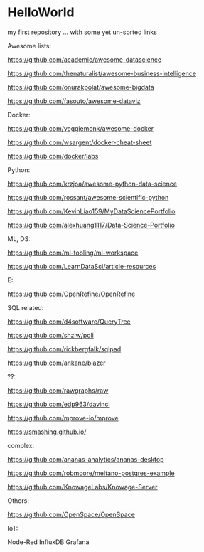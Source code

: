 # HelloWorld
my first repository  ... with some yet un-sorted links


Awesome lists:

https://github.com/academic/awesome-datascience

https://github.com/thenaturalist/awesome-business-intelligence

https://github.com/onurakpolat/awesome-bigdata

https://github.com/fasouto/awesome-dataviz


Docker:

https://github.com/veggiemonk/awesome-docker

https://github.com/wsargent/docker-cheat-sheet

https://github.com/docker/labs


Python:

https://github.com/krzjoa/awesome-python-data-science

https://github.com/rossant/awesome-scientific-python

https://github.com/KevinLiao159/MyDataSciencePortfolio

https://github.com/alexhuang1117/Data-Science-Portfolio


ML, DS:

https://github.com/ml-tooling/ml-workspace

https://github.com/LearnDataSci/article-resources


E:

https://github.com/OpenRefine/OpenRefine


SQL related:

https://github.com/d4software/QueryTree

https://github.com/shzlw/poli

https://github.com/rickbergfalk/sqlpad

https://github.com/ankane/blazer


??:

https://github.com/rawgraphs/raw

https://github.com/edp963/davinci

https://github.com/mprove-io/mprove

https://smashing.github.io/


complex:

https://github.com/ananas-analytics/ananas-desktop

https://github.com/robmoore/meltano-postgres-example

https://github.com/KnowageLabs/Knowage-Server


Others:

https://github.com/OpenSpace/OpenSpace


IoT:

Node-Red 
InfluxDB
Grafana
